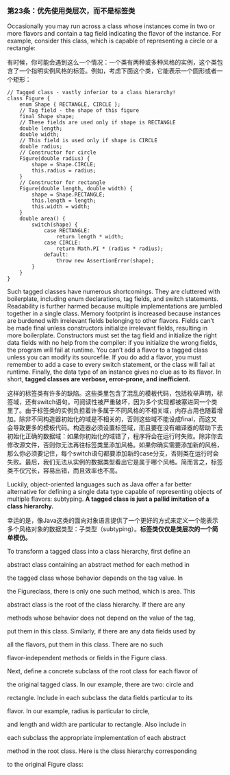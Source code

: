 ### 第23条：优先使用类层次，而不是标签类

Occasionally you may run across a class whose instances come in two or more flavors and contain a tag field indicating the flavor of the instance. For example, consider this class, which is capable of representing a circle or a rectangle:

有时候，你可能会遇到这么一个情况：一个类有两种或多种风格的实例，这个类包含了一个指明实例风格的标签。例如，考虑下面这个类，它能表示一个圆形或者一个矩形：

```
// Tagged class - vastly inferior to a class hierarchy!
class Figure {
    enum Shape { RECTANGLE, CIRCLE };
    // Tag field - the shape of this figure
    final Shape shape;
    // These fields are used only if shape is RECTANGLE
    double length;
    double width;
    // This field is used only if shape is CIRCLE
    double radius;
    // Constructor for circle
    Figure(double radius) {
        shape = Shape.CIRCLE;
        this.radius = radius;
    } 
    // Constructor for rectangle
    Figure(double length, double width) {
        shape = Shape.RECTANGLE;
        this.length = length;
        this.width = width;
    } 
    double area() {
        switch(shape) {
            case RECTANGLE:
                return length * width;
            case CIRCLE:
                return Math.PI * (radius * radius);
            default:
                throw new AssertionError(shape);
        }
    }
}
```

Such tagged classes have numerous shortcomings. They are cluttered with boilerplate, including enum declarations, tag fields, and switch statements. Readability is further harmed because multiple implementations are jumbled together in a single class. Memory footprint is increased because instances are burdened with irrelevant fields belonging to other flavors. Fields can’t be made final unless constructors initialize irrelevant fields, resulting in more boilerplate. Constructors must set the tag field and initialize the right data fields with no help from the compiler: if you initialize the wrong fields, the program will fail at runtime. You can’t add a flavor to a tagged class unless you can modify its sourcefile. If you do add a flavor, you must remember to add a case to every switch statement, or the class will fail at runtime. Finally, the data type of an instance gives no clue as to its flavor. In short, **tagged classes are verbose, error-prone, and inefficient.**

这样的标签类有许多的缺陷。这些类里包含了混乱的模板代码，包括枚举声明，标签域，还有switch语句。可阅读性被严重破坏，因为多个实现都被塞进同一个类里了。由于标签类的实例负担着许多属于不同风格的不相关域，内存占用也随着增加。除非不同构造器初始化的域是不相关的，否则这些域不能设成final，而这又会导致更多的模板代码。构造器必须设置标签域，而且要在没有编译器的帮助下去初始化正确的数据域：如果你初始化的域错了，程序将会在运行时失败。除非你去修改源文件，否则你无法再往标签类里添加风格。如果你确实需要添加新的风格，那么你必须要记住，每个switch语句都要添加新的case分支，否则类在运行时会失败。最后，我们无法从实例的数据类型看出它是属于哪个风格。简而言之，标签类不仅冗长，容易出错，而且效率也不高。

Luckily, object-oriented languages such as Java offer a far better alternative for defining a single data type capable of representing objects of multiple flavors: subtyping. **A tagged class is just a pallid imitation of a class hierarchy.**

幸运的是，像Java这类的面向对象语言提供了一个更好的方式来定义一个能表示多个风格对象的数据类型：子类型（subtyping）。**标签类仅仅是类层次的一个简单模仿。**

To transform a tagged class into a class hierarchy, first define an

abstract class containing an abstract method for each method in

the tagged class whose behavior depends on the tag value. In

the Figureclass, there is only one such method, which is area. This

abstract class is the root of the class hierarchy. If there are any

methods whose behavior does not depend on the value of the tag,

put them in this class. Similarly, if there are any data fields used by

all the flavors, put them in this class. There are no such

flavor-independent methods or fields in the Figure class.

Next, define a concrete subclass of the root class for each flavor of

the original tagged class. In our example, there are two: circle and

rectangle. Include in each subclass the data fields particular to its

flavor. In our example, radius is particular to circle,

and length and width are particular to rectangle. Also include in

each subclass the appropriate implementation of each abstract

method in the root class. Here is the class hierarchy corresponding

to the original Figure class:


